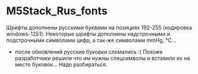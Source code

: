 # M5Stack_Rus_fonts
Шрифты дополнены русскими буквами на позициях 192-255 (кодировка windows-1251).
Некоторые шрифты дополнены надстрочными и подстрочными символами цифр, а так-же символами mmHg, °C... 

+ после обновлений русские буковки сломались :( Похоже разработчики решили что им нужны спецсимволы и вставили их на место буковок... Надо разбираться.
